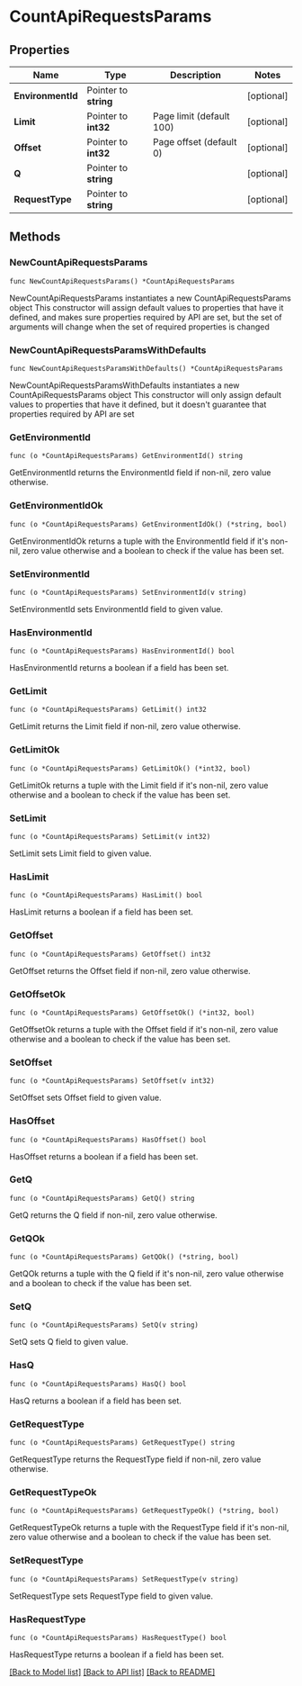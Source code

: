 # CountApiRequestsParams

## Properties

Name | Type | Description | Notes
------------ | ------------- | ------------- | -------------
**EnvironmentId** | Pointer to **string** |  | [optional] 
**Limit** | Pointer to **int32** | Page limit (default 100) | [optional] 
**Offset** | Pointer to **int32** | Page offset (default 0) | [optional] 
**Q** | Pointer to **string** |  | [optional] 
**RequestType** | Pointer to **string** |  | [optional] 

## Methods

### NewCountApiRequestsParams

`func NewCountApiRequestsParams() *CountApiRequestsParams`

NewCountApiRequestsParams instantiates a new CountApiRequestsParams object
This constructor will assign default values to properties that have it defined,
and makes sure properties required by API are set, but the set of arguments
will change when the set of required properties is changed

### NewCountApiRequestsParamsWithDefaults

`func NewCountApiRequestsParamsWithDefaults() *CountApiRequestsParams`

NewCountApiRequestsParamsWithDefaults instantiates a new CountApiRequestsParams object
This constructor will only assign default values to properties that have it defined,
but it doesn't guarantee that properties required by API are set

### GetEnvironmentId

`func (o *CountApiRequestsParams) GetEnvironmentId() string`

GetEnvironmentId returns the EnvironmentId field if non-nil, zero value otherwise.

### GetEnvironmentIdOk

`func (o *CountApiRequestsParams) GetEnvironmentIdOk() (*string, bool)`

GetEnvironmentIdOk returns a tuple with the EnvironmentId field if it's non-nil, zero value otherwise
and a boolean to check if the value has been set.

### SetEnvironmentId

`func (o *CountApiRequestsParams) SetEnvironmentId(v string)`

SetEnvironmentId sets EnvironmentId field to given value.

### HasEnvironmentId

`func (o *CountApiRequestsParams) HasEnvironmentId() bool`

HasEnvironmentId returns a boolean if a field has been set.

### GetLimit

`func (o *CountApiRequestsParams) GetLimit() int32`

GetLimit returns the Limit field if non-nil, zero value otherwise.

### GetLimitOk

`func (o *CountApiRequestsParams) GetLimitOk() (*int32, bool)`

GetLimitOk returns a tuple with the Limit field if it's non-nil, zero value otherwise
and a boolean to check if the value has been set.

### SetLimit

`func (o *CountApiRequestsParams) SetLimit(v int32)`

SetLimit sets Limit field to given value.

### HasLimit

`func (o *CountApiRequestsParams) HasLimit() bool`

HasLimit returns a boolean if a field has been set.

### GetOffset

`func (o *CountApiRequestsParams) GetOffset() int32`

GetOffset returns the Offset field if non-nil, zero value otherwise.

### GetOffsetOk

`func (o *CountApiRequestsParams) GetOffsetOk() (*int32, bool)`

GetOffsetOk returns a tuple with the Offset field if it's non-nil, zero value otherwise
and a boolean to check if the value has been set.

### SetOffset

`func (o *CountApiRequestsParams) SetOffset(v int32)`

SetOffset sets Offset field to given value.

### HasOffset

`func (o *CountApiRequestsParams) HasOffset() bool`

HasOffset returns a boolean if a field has been set.

### GetQ

`func (o *CountApiRequestsParams) GetQ() string`

GetQ returns the Q field if non-nil, zero value otherwise.

### GetQOk

`func (o *CountApiRequestsParams) GetQOk() (*string, bool)`

GetQOk returns a tuple with the Q field if it's non-nil, zero value otherwise
and a boolean to check if the value has been set.

### SetQ

`func (o *CountApiRequestsParams) SetQ(v string)`

SetQ sets Q field to given value.

### HasQ

`func (o *CountApiRequestsParams) HasQ() bool`

HasQ returns a boolean if a field has been set.

### GetRequestType

`func (o *CountApiRequestsParams) GetRequestType() string`

GetRequestType returns the RequestType field if non-nil, zero value otherwise.

### GetRequestTypeOk

`func (o *CountApiRequestsParams) GetRequestTypeOk() (*string, bool)`

GetRequestTypeOk returns a tuple with the RequestType field if it's non-nil, zero value otherwise
and a boolean to check if the value has been set.

### SetRequestType

`func (o *CountApiRequestsParams) SetRequestType(v string)`

SetRequestType sets RequestType field to given value.

### HasRequestType

`func (o *CountApiRequestsParams) HasRequestType() bool`

HasRequestType returns a boolean if a field has been set.


[[Back to Model list]](../README.md#documentation-for-models) [[Back to API list]](../README.md#documentation-for-api-endpoints) [[Back to README]](../README.md)


